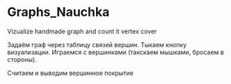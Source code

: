# Graphs_Nauchka
Vizualize handmade graph and count it vertex cover
<p>Задаём граф через таблицу связей вершин. Тыкаем кнопку визуализации. Играемся с вершинками (такскаем мышками, бросаем в стороны).
<p>Считаем и выводим вершинное покрытие
